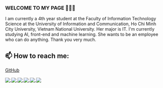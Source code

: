 ### WELCOME TO MY PAGE 👋👋👋
I am currently a 4th year student at the Faculty of Information Technology Science at the University of Information and Communication, Ho Chi Minh City University, Vietnam National University. Her major is IT. I'm currently studying AI, front-end and machine learning. She wants to be an employee who can do anything.
Thank you very much.<br>
## 📫 How to reach me: 
[GitHub](https://github.com/HaiHoHac2001/)

<a href="https://github.com/HaiHoHac2001/tiktokUI">
  <!-- Change the `github-readme-stats.anuraghazra1.vercel.app` to `github-readme-stats.vercel.app`  -->
  <img align="center" src="https://github-readme-stats.anuraghazra1.vercel.app/api/pin/?username=HaiHoHac2001&repo=TikTokClone&theme=merko" />
</a>

<a href="https://github.com/HaiHoHac2001/Analysis_Score_HighSchoolExam_HCM2020">
  <!-- Change the `github-readme-stats.anuraghazra1.vercel.app` to `github-readme-stats.vercel.app`  -->
  <img align="center" src="https://github-readme-stats.anuraghazra1.vercel.app/api/pin/?username=HaiHoHac2001&repo=Analysis_Score_HighSchoolExam_HCM2020&theme=merko" />
</a>

<a href="https://github.com/HaiHoHac2001/hohachai-CV">
  <!-- Change the `github-readme-stats.anuraghazra1.vercel.app` to `github-readme-stats.vercel.app`  -->
  <img align="center" src="https://github-readme-stats.anuraghazra1.vercel.app/api/pin/?username=HaiHoHac2001&repo=hohachai-CV&theme=gruvbox" />
</a>    
<a href="https://github.com/HaiHoHac2001/My-Apple-Store">
  <!-- Change the `github-readme-stats.anuraghazra1.vercel.app` to `github-readme-stats.vercel.app`  -->
  <img align="center" src="https://github-readme-stats.anuraghazra1.vercel.app/api/pin/?username=HaiHoHac2001&repo=My-Apple-Store&theme=dark" />
</a>
<a href="https://github.com/HaiHoHac2001/Predict_Gender">
  <!-- Change the `github-readme-stats.anuraghazra1.vercel.app` to `github-readme-stats.vercel.app`  -->
  <img align="center" src="https://github-readme-stats.anuraghazra1.vercel.app/api/pin/?username=HaiHoHac2001&repo=Predict_Gender&theme=merko" />
</a>

<a href="https://github.com/HaiHoHac2001/expenses_App">
  <!-- Change the `github-readme-stats.anuraghazra1.vercel.app` to `github-readme-stats.vercel.app`  -->
  <img align="center" src="https://github-readme-stats.anuraghazra1.vercel.app/api/pin/?username=HaiHoHac2001&repo=ExpensesApp&theme=dark" />
</a>


